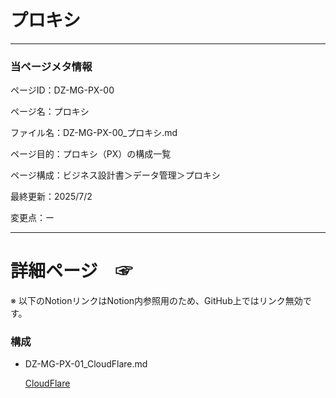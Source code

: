 # プロキシ

---

### 当ページメタ情報

ページID：DZ-MG-PX-00

ページ名：プロキシ

ファイル名：DZ-MG-PX-00_プロキシ.md

ページ目的：プロキシ（PX）の構成一覧

ページ構成：ビジネス設計書＞データ管理＞プロキシ

最終更新：2025/7/2

変更点：ー

---

# 詳細ページ　☞

※ 以下のNotionリンクはNotion内参照用のため、GitHub上ではリンク無効です。

### 構成

- DZ-MG-PX-01_CloudFlare.md
    
    [CloudFlare](%E3%83%95%E3%82%9A%E3%83%AD%E3%82%AD%E3%82%B7%20224cd75ce18580ce97cfd5c7a268f98e/CloudFlare%20224cd75ce18580cd8121dc5eb7f4711b.md)